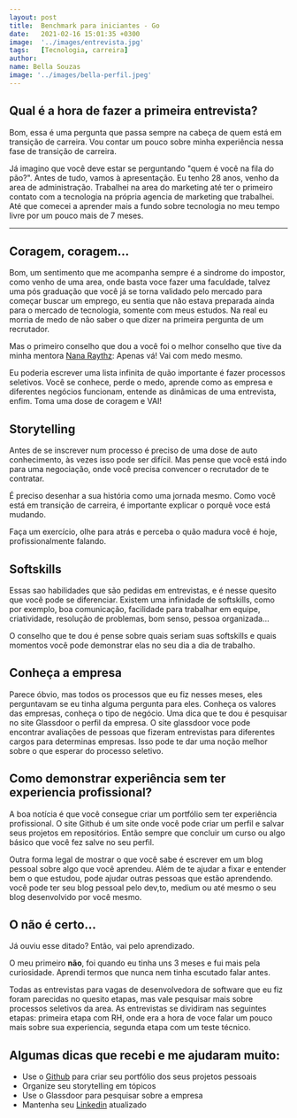 ```yaml
---
layout: post
title:  Benchmark para iniciantes - Go
date:   2021-02-16 15:01:35 +0300
image:  '../images/entrevista.jpg'
tags:   [Tecnologia, carreira]
author:
name: Bella Souzas
image: '../images/bella-perfil.jpeg'
---
```


## Qual é a hora de fazer a primeira entrevista?

Bom, essa é uma pergunta que passa sempre na cabeça de quem está em transição de carreira. Vou contar um pouco sobre minha experiência nessa fase de transição de carreira.

Já imagino que você deve estar se perguntando "quem é você na fila do pão?". Antes de tudo, vamos à apresentação. Eu tenho 28 anos, venho da area de administração. Trabalhei na area do marketing até ter o primeiro contato com a tecnologia na própria agencia de marketing que trabalhei. Até que comecei a aprender mais a fundo sobre tecnologia no meu tempo livre por um pouco mais de 7 meses.

---

## Coragem, coragem...

Bom, um sentimento que me acompanha sempre é a sindrome do impostor, como venho de uma area, onde basta voce fazer uma faculdade, talvez uma pós graduação que você já se torna validado pelo mercado para começar buscar um emprego, eu sentia que não estava preparada ainda para o mercado de tecnologia, somente com meus estudos. Na real eu morria de medo de não saber o que dizer na primeira pergunta de um recrutador.

Mas o primeiro conselho que dou a você foi o melhor conselho que tive da minha mentora [Nana Raythz](https://twitter.com/shebangbash): Apenas vá! Vai com medo mesmo.

Eu poderia escrever uma lista infinita de quão importante é fazer processos seletivos. Você se conhece, perde o medo, aprende como as empresa e diferentes negócios funcionam, entende as dinâmicas de uma entrevista, enfim. Toma uma dose de coragem e VAI!

## Storytelling

Antes de se inscrever num processo é preciso de uma dose de auto conhecimento, às vezes isso pode ser difícil. Mas pense que você está indo para uma negociação, onde você precisa convencer o recrutador de te contratar.

É preciso desenhar a sua história como uma jornada mesmo. Como você está em transição de carreira, é importante explicar o porquê voce está mudando.

Faça um exercício, olhe para atrás e perceba o quão madura você é hoje, profissionalmente falando.

## Softskills

Essas sao habilidades que são pedidas em entrevistas, e é nesse quesito que você pode se diferenciar. Existem uma infinidade de softskills, como por exemplo, boa comunicação, facilidade para trabalhar em equipe, criatividade, resolução de problemas, bom senso, pessoa organizada...

O conselho que te dou é pense sobre quais seriam suas softskills e quais momentos você pode demonstrar elas no seu dia a dia de trabalho.

## Conheça a empresa

Parece óbvio, mas todos os processos que eu fiz nesses meses, eles perguntavam se eu tinha alguma pergunta para eles. Conheça os valores das empresas, conheça o tipo de negócio. Uma dica que te dou é pesquisar no site Glassdoor o perfil da empresa. O site glassdoor voce pode encontrar avaliações de pessoas que fizeram entrevistas para diferentes cargos para determinas empresas. Isso pode te dar uma noção melhor sobre o que esperar do processo seletivo.

## Como demonstrar experiência sem ter experiencia profissional?

A boa notícia é que você consegue criar um portfólio sem ter experiência profissional. O site Github é um site onde você pode criar um perfil e salvar seus projetos em repositórios. Então sempre que concluir um curso ou algo básico que você fez salve no seu perfil.

Outra forma legal de mostrar o que você sabe é escrever em um blog pessoal sobre algo que você aprendeu. Além de te ajudar a fixar e entender bem o que estudou, pode ajudar outras pessoas que estão aprendendo. você pode ter seu blog pessoal pelo dev,to, medium ou até mesmo o seu blog desenvolvido por você mesmo.

## O não é certo…

Já ouviu esse ditado? Então, vai pelo aprendizado.

O meu primeiro **não**, foi quando eu tinha uns 3 meses e fui mais pela curiosidade. Aprendi termos que nunca nem tinha escutado falar antes.

Todas as entrevistas para vagas de desenvolvedora de software que eu fiz foram parecidas no quesito etapas, mas vale pesquisar mais sobre processos seletivos da area. As entrevistas se dividiram nas seguintes etapas: primeira etapa com RH, onde era a hora de voce falar um pouco mais sobre sua experiencia, segunda etapa com um teste técnico.

## Algumas dicas que recebi e me ajudaram muito:

- Use o [Github](https://github.com/) para criar seu portfólio dos seus projetos pessoais
- Organize seu storytelling em tópicos
- Use o Glassdoor para pesquisar sobre a empresa
- Mantenha seu [Linkedin](https://www.linkedin.com/) atualizado


